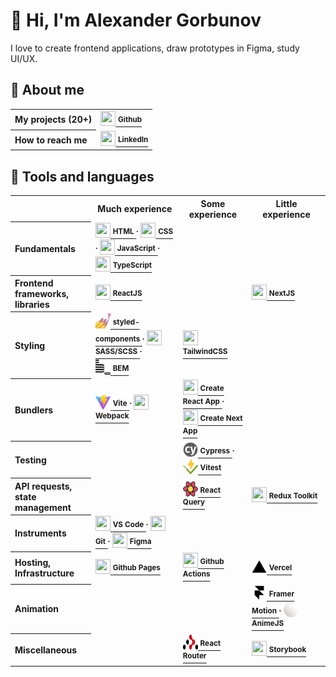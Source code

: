 <h1>👋 Hi, I'm Alexander Gorbunov</h1>
<p>I love to create frontend applications, draw prototypes in Figma, study UI/UX.</p>

<h2>👤 About me</h2>

<table>
  <tr>
    <th align="left">My projects (20+)</th>
    <td>
      <a href="https://github.com/arlagonix/arlagonix.github.io">
        <img src="https://cdn.jsdelivr.net/gh/devicons/devicon/icons/github/github-original.svg" width="24" height="24" />
        <strong><sup>Github</sup></strong>
      </a>
    </td>
  </tr>

  <tr>
    <!-- Empty row that helps to make all rows in the table have the same bg color -->
  </tr>
  <tr>
    <th align="left">How to reach me</th>
    <td>
      <a href="https://www.linkedin.com/in/alex-gorbunov/">
        <img src="https://cdn.jsdelivr.net/gh/devicons/devicon/icons/linkedin/linkedin-original.svg" width="24" height="24" />
        <strong><sup>LinkedIn</sup></strong>
      </a>
    </td>
  </tr>
</table>

<h2>🔨 Tools and languages</h2>

<table>
  <tr>
    <!-- Empty row that helps to make all rows in the table have the same bg color -->
  </tr>
  <tr>
    <th></th>
    <th>Much experience</th>
    <th>Some experience</th>
    <th>Little experience</th>
  </tr>

  <tr>
    <th align="left">Fundamentals</th>
    <td>
      <a href="https://www.w3schools.com/html/default.asp">
        <img src="https://cdn.jsdelivr.net/gh/devicons/devicon/icons/html5/html5-original.svg" width="24" height="24" />
        <strong><sup>HTML</sup></strong>
      </a>
      <strong><sup>⸱</sup></strong>
      <a href="https://www.w3schools.com/css/css_intro.asp">
        <img src="https://cdn.jsdelivr.net/gh/devicons/devicon/icons/css3/css3-original.svg" width="24" height="24" />
        <strong><sup>CSS</sup></strong>
      </a>
      <strong><sup>⸱</sup></strong>
      <a href="https://developer.mozilla.org/en-US/docs/Learn/JavaScript/First_steps/What_is_JavaScript">
        <img src="https://cdn.jsdelivr.net/gh/devicons/devicon/icons/javascript/javascript-original.svg" width="24" height="24" />
        <strong><sup>JavaScript</sup></strong>
      </a>
      <strong><sup>⸱</sup></strong>
      <br>
      <a href="https://www.typescriptlang.org/">
        <img src="https://cdn.jsdelivr.net/gh/devicons/devicon/icons/typescript/typescript-original.svg" width="24" height="24" />
        <strong><sup>TypeScript</sup></strong>
      </a>
    </td>
    <td></td>
    <td></td>
  </tr>

  <tr>
    <!-- Empty row that helps to make all rows in the table have the same bg color -->
  </tr>
  <tr>
    <th align="left">Frontend frameworks, <br>libraries</th>
    <td>
      <a href="https://reactjs.org/">
        <img src="https://cdn.jsdelivr.net/gh/devicons/devicon/icons/react/react-original.svg" width="24" height="24" />
        <strong><sup>ReactJS</sup></strong>
      </a>
    </td>
    <td></td>
    <td>
      <a href="https://nextjs.org/learn/foundations/about-nextjs/what-is-nextjs">
        <img src="https://cdn.jsdelivr.net/gh/devicons/devicon/icons/nextjs/nextjs-original.svg" width="24" height="24" />
        <strong><sup>NextJS</sup></strong>
      </a>   
    </td>
  </tr>

  <tr>
    <!-- Empty row that helps to make all rows in the table have the same bg color -->
  </tr>
  <tr>
    <th align="left">Styling</th>
    <td>
      <a href="https://styled-components.com/">
        <img src="./assets/styled-components.jpg" width="24" height="24" />
        <strong><sup>styled-components</sup></strong>
      </a>
      <strong><sup>⸱</sup></strong>
      <a href="https://sass-lang.com/">
        <img src="https://cdn.jsdelivr.net/gh/devicons/devicon/icons/sass/sass-original.svg" width="24" height="24" />
        <strong><sup>SASS/SCSS</sup></strong>
      </a>
      <strong><sup>⸱</sup></strong>
      <br>
      <a href="https://en.bem.info/">
        <img src="./assets/bem.svg" width="24" height="24" />
        <strong><sup>BEM</sup></strong>
      </a>
    </td>
    <td>
      <a href="https://tailwindcss.com/">
        <img src="https://cdn.jsdelivr.net/gh/devicons/devicon/icons/tailwindcss/tailwindcss-plain.svg" width="24" height="24" />
        <strong><sup>TailwindCSS</sup></strong>
      </a>  
    </td>
    <td></td>
  </tr>

  <tr>
    <!-- Empty row that helps to make all rows in the table have the same bg color -->
  </tr>
  <tr>
    <th align="left">Bundlers</th>
    <td>
      <a href="https://vitejs.dev/">
        <img src="./assets/vitejs.svg" width="24" height="24" />
        <strong><sup>Vite</sup></strong>
      </a>
      <strong><sup>⸱</sup></strong>
      <a href="https://webpack.js.org/">
        <img src="https://cdn.jsdelivr.net/gh/devicons/devicon/icons/webpack/webpack-original.svg" width="24" height="24" />
        <strong><sup>Webpack</sup></strong>
      </a>
    </td>
    <td>
      <a href="https://create-react-app.dev/">
        <img src="https://cdn.jsdelivr.net/gh/devicons/devicon/icons/react/react-original.svg" width="24" height="24" />
        <strong><sup>Create React App</sup></strong>
      </a>
      <strong><sup>⸱</sup></strong>
      <br>
      <a href="https://nextjs.org/docs/api-reference/create-next-app">
        <img src="https://cdn.jsdelivr.net/gh/devicons/devicon/icons/nextjs/nextjs-original.svg" width="24" height="24" />
        <strong><sup>Create Next App</sup></strong>
      </a>  
    </td>
    <td></td>
  </tr>

  <tr>
    <!-- Empty row that helps to make all rows in the table have the same bg color -->
  </tr>
  <tr>
    <th align="left">Testing</th>
    <td></td>
    <td>
      <a href="https://www.cypress.io/">
        <img src="./assets/cypress.svg" width="24" height="24" />
        <strong><sup>Cypress</sup></strong>
      </a>
      <strong><sup>⸱</sup></strong>
      <a href="https://vitest.dev/">
        <img src="./assets/vitest.svg" width="24" height="24" />
        <strong><sup>Vitest</sup></strong>
      </a>
    </td>
    <td></td>
  </tr>

  <tr>
    <!-- Empty row that helps to make all rows in the table have the same bg color -->
  </tr>
  <tr>
    <th align="left">API requests, <br>state management</th>
    <td></td>
    <td>
      <a href="https://react-query-v3.tanstack.com/">
        <img src="./assets/react-query.svg" width="24" height="24" />
        <strong><sup>React Query</sup></strong>
      </a>
    </td>
    <td>
      <a href="https://redux-toolkit.js.org/">
        <img src="https://cdn.jsdelivr.net/gh/devicons/devicon/icons/redux/redux-original.svg" width="24" height="24" />
        <strong><sup>Redux Toolkit</sup></strong>
      </a>
    </td>
  </tr>

  <tr>
    <!-- Empty row that helps to make all rows in the table have the same bg color -->
  </tr>
  <tr>
    <th align="left">Instruments</th>
    <td>
      <a href="https://code.visualstudio.com/">
        <img src="https://cdn.jsdelivr.net/gh/devicons/devicon/icons/vscode/vscode-original.svg" width="24" height="24" />
        <strong><sup>VS Code</sup></strong>
      </a>
      <strong><sup>⸱</sup></strong>
      <a href="https://git-scm.com/">
        <img src="https://cdn.jsdelivr.net/gh/devicons/devicon/icons/git/git-original.svg" width="24" height="24" />
        <strong><sup>Git</sup></strong>
      </a>
      <strong><sup>⸱</sup></strong>
      <a href="https://figma.com/">
        <img src="https://cdn.jsdelivr.net/gh/devicons/devicon/icons/figma/figma-original.svg" width="24" height="24" />
        <strong><sup>Figma</sup></strong>
      </a>
    </td>
    <td></td>
    <td></td>
  </tr>

  <tr>
    <!-- Empty row that helps to make all rows in the table have the same bg color -->
  </tr>
  <tr>
    <th align="left">Hosting, Infrastructure</th>
    <td>
      <a href="https://pages.github.com/">
        <img src="https://cdn.jsdelivr.net/gh/devicons/devicon/icons/github/github-original.svg" width="24" height="24" />
        <strong><sup>Github Pages</sup></strong>
      </a>
    </td>
    <td>
      <a href="https://github.com/features/actions">
        <img src="https://cdn.jsdelivr.net/gh/devicons/devicon/icons/github/github-original.svg" width="24" height="24" />
        <strong><sup>Github Actions</sup></strong>
      </a>
    </td>
    <td>
      <a href="https://vercel.com/">
        <img src="./assets/vercel.svg" width="24" height="24" />
        <strong><sup>Vercel</sup></strong>
      </a>
    </td>
  </tr>

  <tr>
    <!-- Empty row that helps to make all rows in the table have the same bg color -->
  </tr>
  <tr>
    <th align="left">Animation</th>
    <td></td>
    <td></td>
    <td>
      <a href="https://www.framer.com/motion/introduction/">
        <img src="./assets/framer.svg" width="24" height="24" />
        <strong><sup>Framer Motion</sup></strong>
      </a>
      <strong><sup>⸱</sup></strong>
      <a href="https://github.com/features/actions">
        <img src="./assets/animejs.ico" width="24" height="24" />
        <strong><sup>AnimeJS</sup></strong>
      </a>
    </td>
  </tr>

  <tr>
    <!-- Empty row that helps to make all rows in the table have the same bg color -->
  </tr>
  <tr>
    <th align="left">Miscellaneous</th>
    <td></td>
    <td>
      <a href="https://reactrouter.com/en/main">
        <img src="./assets/react-router.svg" width="24" height="24" />
        <strong><sup>React Router</sup></strong>
      </a>
    </td>
    <td>
      <a href="https://storybook.js.org/">
        <img src="https://cdn.jsdelivr.net/gh/devicons/devicon/icons/storybook/storybook-original.svg" width="24" height="24" />
        <strong><sup>Storybook</sup></strong>
      </a>
    </td>
  </tr>
</table>
